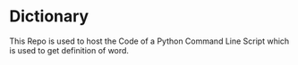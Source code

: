 # Dictionary
This Repo is used to host the Code of a Python Command Line Script which is used to get definition of word. 

